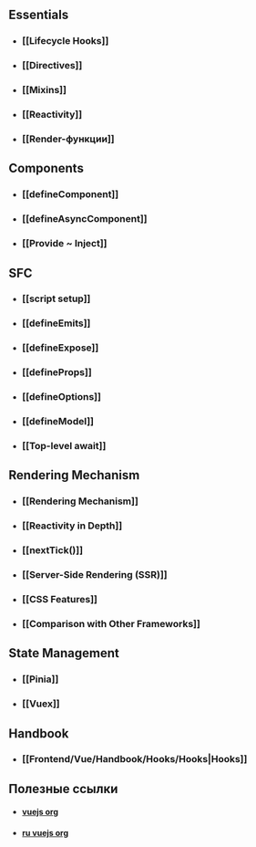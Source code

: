 ## Essentials
- ### [[Lifecycle Hooks]]
- ### [[Directives]]
- ### [[Mixins]]
- ### [[Reactivity]]
- ### [[Render-функции]]
## Components
- ### [[defineComponent]]
- ### [[defineAsyncComponent]]
- ### [[Provide ~ Inject]]
## SFC
- ### [[script setup]]
- ### [[defineEmits]]
- ### [[defineExpose]]
- ### [[defineProps]]
- ### [[defineOptions]]
- ### [[defineModel]]
- ### [[Top-level await]]
## Rendering Mechanism
- ### [[Rendering Mechanism]]
- ### [[Reactivity in Depth]]
- ### [[nextTick()]]
- ### [[Server-Side Rendering (SSR)]]
- ### [[CSS Features]]
- ### [[Comparison with Other Frameworks]]
## State Management
- ### [[Pinia]]
- ### [[Vuex]]
## Handbook
- ### [[Frontend/Vue/Handbook/Hooks/Hooks|Hooks]]
## Полезные ссылки
- #### [vuejs org](https://vuejs.org/)
- #### [ru vuejs org](https://v3.ru.vuejs.org/)
